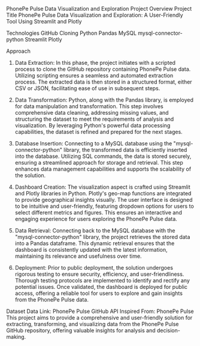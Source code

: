 PhonePe Pulse Data Visualization and Exploration
Project Overview
Project Title
PhonePe Pulse Data Visualization and Exploration: A User-Friendly Tool Using Streamlit and Plotly

Technologies
GitHub Cloning
Python
Pandas
MySQL
mysql-connector-python
Streamlit
Plotly

Approach
1. Data Extraction:
In this phase, the project initiates with a scripted process to clone the GitHub repository containing PhonePe Pulse data. Utilizing scripting ensures a seamless and automated extraction process. The extracted data is then stored in a structured format, either CSV or JSON, facilitating ease of use in subsequent steps.

2. Data Transformation:
Python, along with the Pandas library, is employed for data manipulation and transformation. This step involves comprehensive data cleaning, addressing missing values, and structuring the dataset to meet the requirements of analysis and visualization. By leveraging Python's powerful data processing capabilities, the dataset is refined and prepared for the next stages.

3. Database Insertion:
Connecting to a MySQL database using the "mysql-connector-python" library, the transformed data is efficiently inserted into the database. Utilizing SQL commands, the data is stored securely, ensuring a streamlined approach for storage and retrieval. This step enhances data management capabilities and supports the scalability of the solution.

4. Dashboard Creation:
The visualization aspect is crafted using Streamlit and Plotly libraries in Python. Plotly's geo-map functions are integrated to provide geographical insights visually. The user interface is designed to be intuitive and user-friendly, featuring dropdown options for users to select different metrics and figures. This ensures an interactive and engaging experience for users exploring the PhonePe Pulse data.

5. Data Retrieval:
Connecting back to the MySQL database with the "mysql-connector-python" library, the project retrieves the stored data into a Pandas dataframe. This dynamic retrieval ensures that the dashboard is consistently updated with the latest information, maintaining its relevance and usefulness over time.

6. Deployment:
Prior to public deployment, the solution undergoes rigorous testing to ensure security, efficiency, and user-friendliness. Thorough testing protocols are implemented to identify and rectify any potential issues. Once validated, the dashboard is deployed for public access, offering a reliable tool for users to explore and gain insights from the PhonePe Pulse data.

Dataset
Data Link: PhonePe Pulse GitHub API
Inspired From: PhonePe Pulse
This project aims to provide a comprehensive and user-friendly solution for extracting, transforming, and visualizing data from the PhonePe Pulse GitHub repository, offering valuable insights for analysis and decision-making.
